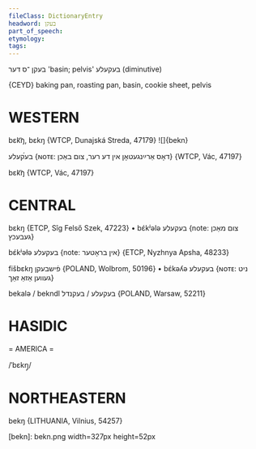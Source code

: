 ```yaml
---
fileClass: DictionaryEntry
headword: בעקן
part_of_speech: 
etymology: 
tags: 
---
```

בעקן
־ס
דער
'basin; pelvis'
בעקעלע
(diminutive)

{CEYD}
baking pan, roasting pan, basin, cookie sheet, pelvis

WESTERN
========

bɛk͡ŋ, bɛkŋ {WTCP, Dunajská Streda, 47179}
![]{bekn}

בע́קעלע {ɴᴏᴛᴇ: דאָס אַרײַנגעטאָן אין דע רער, צום באַכן} {WTCP, Vác, 47197}

bɛk͡ŋ {WTCP, Vác, 47197}

CENTRAL
========

bɛkŋ {ETCP, Sîg Felső Szek, 47223}
	•	bɛ́kʲələ בעקעלע {note: צום מאַכן געבעכץ}

bɛ́kʲəɫə בעקעלע {note: אין בראָטער} {ETCP, Nyzhnya Apsha, 48233}

fišbɛkŋ פֿישבעקן {POLAND, Wolbrom, 50196}
	•	bɛ́kəʎə בעקעלע {ɴᴏᴛᴇ: ניט געווען אַזאַ זאַך}

bekalə / bekndl בעקעלע / בעקנדל {POLAND, Warsaw, 52211}

HASIDIC
=======
= AMERICA = 

/ˈbɛkŋ̩/

NORTHEASTERN
==============

bekŋ {LITHUANIA, Vilnius, 54257}

[bekn]: bekn.png width=327px height=52px